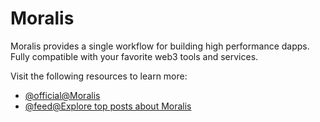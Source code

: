 # Moralis

Moralis provides a single workflow for building high performance dapps. Fully compatible with your favorite web3 tools and services.

Visit the following resources to learn more:

- [@official@Moralis](https://moralis.io/)
- [@feed@Explore top posts about Moralis](https://app.daily.dev/tags/moralis?ref=roadmapsh)
